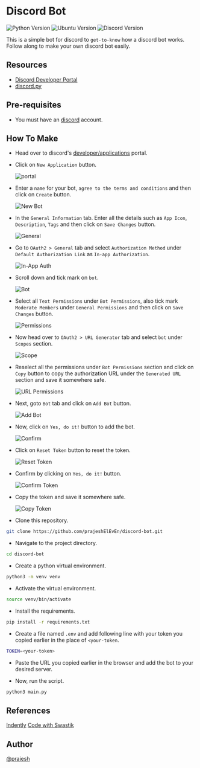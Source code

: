 # Discord Bot

![Python Version](<https://img.shields.io/badge/Python-v3.8.10-%233776AB?style=flat&logo=python>)
![Ubuntu Version](<https://img.shields.io/badge/Ubuntu-v20.04-%23E95420?style=flat&logo=ubuntu>)
![Discord Version](<https://img.shields.io/badge/Discord-v5.15-%235865F2?style=flat&logo=discord>)

This is a simple bot for discord to `get-to-know` how a discord bot works. Follow along to make your own discord bot easily.

## Resources

- [Discord Developer Portal](https://discord.com/developers/applications)
- [discord.py](https://discordpy.readthedocs.io/en/stable/)

## Pre-requisites

- You must have an [discord](https://discord.com/) account.

## How To Make

- Head over to discord's [developer/applications](https://discord.com/developers/applications) portal.
- Click on `New Application` button.

    ![portal](./assets/portal.png?raw=true "portal")

- Enter a `name` for your bot, `agree to the terms and conditions` and then click on `Create` button.

    ![New Bot](./assets/new-bot.png?raw=true "New Bot")

- In the `General Information` tab. Enter all the details such as `App Icon`, `Description`, `Tags` and then click on `Save Changes` button.

    ![General](./assets/general.png?raw=true "General")

- Go to `OAuth2 > General` tab and select `Authorization Method` under `Default Authorization Link` as `In-app Authorization`.

    ![In-App Auth](./assets/in-app-auth.png?raw=true "In-App Auth")

- Scroll down and tick mark on `bot`.

    ![Bot](./assets/bot.png?raw=true "Bot")

- Select all `Text Permissions` under `Bot Permissions`, also tick mark `Moderate Members` under `General Permissions` and then click on `Save Changes` button.

    ![Permissions](./assets/permissions.png?raw=true "Permissions")

- Now head over to `OAuth2 > URL Generator` tab and select `bot` under `Scopes` section.

    ![Scope](./assets/url-scope.png?raw=true "Scope")

- Reselect all the permissions under `Bot Permissions` section and click on `Copy` button to copy the authorization URL under the `Generated URL` section and save it somewhere safe.

    ![URL Permissions](./assets/url-permissions.png?raw=true "URL Permissions")

- Next, goto `Bot` tab and click on `Add Bot` button.

    ![Add Bot](./assets/add-bot.png?raw=true "Add Bot")

- Now, click on `Yes, do it!` button to add the bot.

    ![Confirm](./assets/confirm.png?raw=true "Confirm")

- Click on `Reset Token` button to reset the token.

    ![Reset Token](./assets/reset-token.png?raw=true "Reset Token")

- Confirm by clicking on `Yes, do it!` button.

    ![Confirm Token](./assets/confirm-token.png?raw=true "Confirm Token")

- Copy the token and save it somewhere safe.

    ![Copy Token](./assets/copy-token.png?raw=true "Copy Token")

- Clone this repository.

```bash
git clone https://github.com/prajeshElEvEn/discord-bot.git
```

- Navigate to the project directory.

```bash
cd discord-bot
```

- Create a python virtual environment.

```bash
python3 -m venv venv
```

- Activate the virtual environment.

```bash
source venv/bin/activate
```

- Install the requirements.

```bash
pip install -r requirements.txt
```

- Create a file named `.env` and add following line with your token you copied earlier in the place of `<your-token`.

```bash
TOKEN=<your-token>
```

- Paste the URL you copied earlier in the browser and add the bot to your desired server.

- Now, run the script.

```bash
python3 main.py
```

## References

[Indently](https://youtu.be/hoDLj0IzZMU)
[Code with Swastik](https://youtu.be/WphJ67r311s)

## Author

[@prajesh](https://bit.ly/ElEvEnCo)
